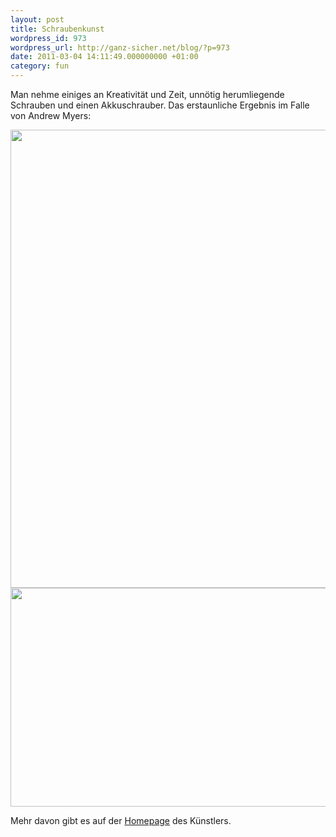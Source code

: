 ```yaml
---
layout: post
title: Schraubenkunst
wordpress_id: 973
wordpress_url: http://ganz-sicher.net/blog/?p=973
date: 2011-03-04 14:11:49.000000000 +01:00
category: fun
---
```

Man nehme einiges an Kreativität und Zeit, unnötig herumliegende Schrauben und einen Akkuschrauber. Das erstaunliche Ergebnis im Falle von Andrew Myers:

<img class="borderimg centered" title="schrauben_kunst_1" src="{{site.url}}/wp-content/uploads/schrauben_kunst_1.png" alt="" width="511" height="733" />

<img class="borderimg centered" border="0" title="schrauben_kunst_2" src="{{site.url}}/wp-content/uploads/schrauben_kunst_2.png" alt="" width="600" height="350" />

Mehr davon gibt es auf der <a href="http://www.andrewmyersart.com/">Homepage</a> des Künstlers.

